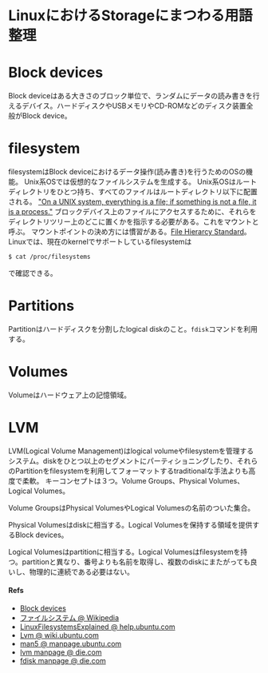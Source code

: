 LinuxにおけるStorageにまつわる用語整理
===

# Block devices

Block deviceはある大きさのブロック単位で、ランダムにデータの読み書きを行えるデバイス。ハードディスクやUSBメモリやCD-ROMなどのディスク装置全般がBlock device。

# filesystem

filesystemはBlock deviceにおけるデータ操作(読み書き)を行うためのOSの機能。
Unix系OSでは仮想的なファイルシステムを生成する。
Unix系OSはルートディレクトリをひとつ持ち、すべてのファイルはルートディレクトリ以下に配置される。
["On a UNIX system, everything is a file; if something is not a file, it is a process."](http://www.tldp.org/LDP/intro-linux/html/sect_03_01.html)
ブロックデバイス上のファイルにアクセスするために、それらをディレクトリツリー上のどこに置くかを指示する必要がある。これをマウントと呼ぶ。
マウントポイントの決め方には慣習がある。[File Hierarcy Standard](https://ja.wikipedia.org/wiki/Filesystem_Hierarchy_Standard)。
Linuxでは、現在のkernelでサポートしているfilesystemは

```bash
$ cat /proc/filesystems
```

で確認できる。

# Partitions

Partitionはハードディスクを分割したlogical diskのこと。`fdisk`コマンドを利用する。

# Volumes

Volumeはハードウェア上の記憶領域。

# LVM

LVM(Logical Volume Management)はlogical volumeやfilesystemを管理するシステム。diskをひとつ以上のセグメントにパーティショニングしたり、それらのPartitionをfilesystemを利用してフォーマットするtraditionalな手法よりも高度で柔軟。
キーコンセプトは３つ。Volume Groups、Physical Volumes、Logical Volumes。

Volume GroupsはPhysical VolumesやLogical Volumesの名前のついた集合。

Physical Volumesはdiskに相当する。Logical Volumesを保持する領域を提供するBlock devices。

Logical Volumesはpartitionに相当する。Logical Volumesはfilesystemを持つ。partitionと異なり、番号よりも名前を取得し、複数のdiskにまたがっても良いし、物理的に連続である必要はない。


#### Refs

- [Block devices](http://itpro.nikkeibp.co.jp/article/Keyword/20081023/317625/)
- [ファイルシステム @ Wikipedia](https://ja.wikipedia.org/wiki/%E3%83%95%E3%82%A1%E3%82%A4%E3%83%AB%E3%82%B7%E3%82%B9%E3%83%86%E3%83%A0)
- [LinuxFilesystemsExplained @ help.ubuntu.com](https://help.ubuntu.com/community/LinuxFilesystemsExplained)
- [Lvm @ wiki.ubuntu.com](https://wiki.ubuntu.com/Lvm)
- [man5 @ manpage.ubuntu.com](http://manpages.ubuntu.com/manpages/xenial/man5/fs.5.html)
- [lvm manpage @ die.com](https://linux.die.net/man/8/lvm)
- [fdisk manpage @ die.com](https://linux.die.net/man/8/fdisk)

